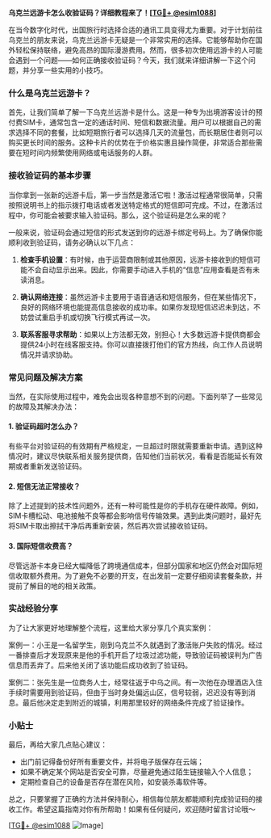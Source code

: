 **乌克兰远游卡怎么收验证码？详细教程来了！[[TG💪+ @esim1088](https://t.me/s/esim1088)]**

在当今数字化时代，出国旅行时选择合适的通讯工具变得尤为重要。对于计划前往乌克兰的朋友来说，乌克兰远游卡无疑是一个非常实用的选择。它能够帮助你在国外轻松保持联络，避免高昂的国际漫游费用。然而，很多初次使用远游卡的人可能会遇到一个问题——如何正确接收验证码？今天，我们就来详细讲解一下这个问题，并分享一些实用的小技巧。

### 什么是乌克兰远游卡？

首先，让我们简单了解一下乌克兰远游卡是什么。这是一种专为出境游客设计的预付费SIM卡，通常包含一定的通话时间、短信和数据流量。用户可以根据自己的需求选择不同的套餐，比如短期旅行者可以选择几天的流量包，而长期居住者则可以购买更长时间的服务。这种卡片的优势在于价格实惠且操作简便，非常适合那些需要在短时间内频繁使用网络或电话服务的人群。

### 接收验证码的基本步骤

当你拿到一张新的远游卡后，第一步当然是激活它啦！激活过程通常很简单，只需按照说明书上的指示拨打电话或者发送特定格式的短信即可完成。不过，在激活过程中，你可能会被要求输入验证码。那么，这个验证码是怎么来的呢？

一般来说，验证码会通过短信的形式发送到你的远游卡绑定号码上。为了确保你能顺利收到验证码，请务必确认以下几点：

1. **检查手机设置**：有时候，由于运营商限制或其他原因，远游卡接收到的短信可能不会自动显示出来。因此，你需要手动进入手机的“信息”应用查看是否有未读消息。
   
2. **确认网络连接**：虽然远游卡主要用于语音通话和短信服务，但在某些情况下，良好的网络环境也能提高信息接收的成功率。如果你发现短信迟迟未到达，不妨尝试重启手机或切换飞行模式再试一次。

3. **联系客服寻求帮助**：如果以上方法都无效，别担心！大多数远游卡提供商都会提供24小时在线客服支持。你可以直接拨打他们的官方热线，向工作人员说明情况并请求协助。

### 常见问题及解决方案

当然，在实际使用过程中，难免会出现各种意想不到的问题。下面列举了一些常见的故障及其解决办法：

#### 1. 验证码超时怎么办？
有些平台对验证码的有效期有严格规定，一旦超过时限就需要重新申请。遇到这种情况时，建议尽快联系相关服务提供商，告知他们当前状况，看看是否能延长有效期或者重新发送验证码。

#### 2. 短信无法正常接收？
除了上述提到的技术性问题外，还有一种可能性是你的手机存在硬件故障。例如，SIM卡槽松动、电池接触不良等都会影响信号传输效果。遇到此类问题时，最好先将SIM卡取出擦拭干净后再重新安装，然后再次尝试接收验证码。

#### 3. 国际短信收费高？
尽管远游卡本身已经大幅降低了跨境通信成本，但部分国家和地区仍然会对国际短信收取额外费用。为了避免不必要的开支，在出发前一定要仔细阅读套餐条款，并提前了解目的地的相关政策。

### 实战经验分享

为了让大家更好地理解整个流程，这里给大家分享几个真实案例：

案例一：小王是一名留学生，刚到乌克兰不久就遇到了激活账户失败的情况。经过一番排查后才发现原来是他的手机开启了垃圾过滤功能，导致验证码被误判为广告信息而丢弃了。后来他关闭了该功能后成功收到了验证码。

案例二：张先生是一位商务人士，经常往返于中乌之间。有一次他在办理酒店入住手续时需要用到验证码，但由于当时身处偏远山区，信号较弱，迟迟没有等到消息。最后他决定走到附近的城镇，利用那里较好的网络条件完成了验证操作。

### 小贴士

最后，再给大家几点贴心建议：
- 出门前记得备份好所有重要文件，并将电子版保存在云端；
- 如果不确定某个网站是否安全可靠，尽量避免通过陌生链接输入个人信息；
- 定期检查自己的设备是否存在潜在风险，如安装杀毒软件等。

总之，只要掌握了正确的方法并保持耐心，相信每位朋友都能顺利完成验证码的接收工作。希望这篇指南对你有所帮助！如果有任何疑问，欢迎随时留言讨论哦～

[[TG💪+ @esim1088](https://t.me/s/esim1088) ![Image](https://i.postimg.cc/4NQfJmqS/Snipaste-2025-05-13-00-14-12.png)]